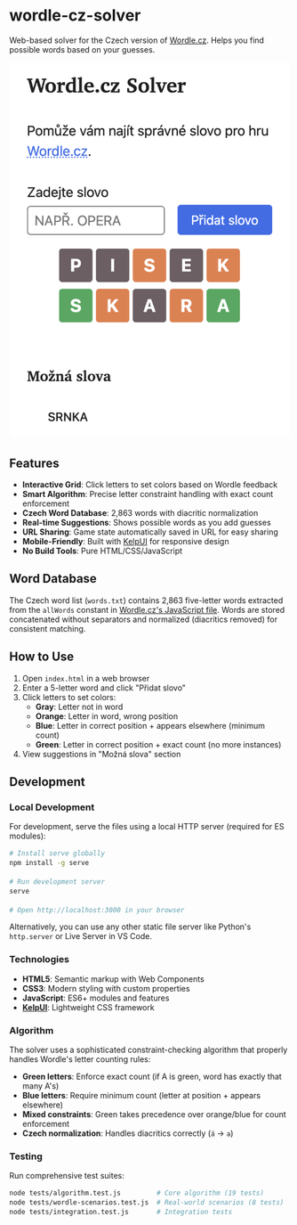 # wordle-cz-solver

Web-based solver for the Czech version of [Wordle.cz](https://www.wordle.cz). Helps you find possible words based on your guesses.

![Wordle.cz Solver Screenshot](screenshot.png)

## Features

- **Interactive Grid**: Click letters to set colors based on Wordle feedback
- **Smart Algorithm**: Precise letter constraint handling with exact count enforcement
- **Czech Word Database**: 2,863 words with diacritic normalization
- **Real-time Suggestions**: Shows possible words as you add guesses
- **URL Sharing**: Game state automatically saved in URL for easy sharing
- **Mobile-Friendly**: Built with [KelpUI](https://kelpui.com) for responsive design
- **No Build Tools**: Pure HTML/CSS/JavaScript

## Word Database

The Czech word list (`words.txt`) contains 2,863 five-letter words extracted from the `allWords` constant in [Wordle.cz's JavaScript file](https://www.wordle.cz/wordle.js). Words are stored concatenated without separators and normalized (diacritics removed) for consistent matching.

## How to Use

1. Open `index.html` in a web browser
2. Enter a 5-letter word and click "Přidat slovo"
3. Click letters to set colors:
   - **Gray**: Letter not in word
   - **Orange**: Letter in word, wrong position  
   - **Blue**: Letter in correct position + appears elsewhere (minimum count)
   - **Green**: Letter in correct position + exact count (no more instances)
4. View suggestions in "Možná slova" section

## Development

### Local Development

For development, serve the files using a local HTTP server (required for ES modules):

```bash
# Install serve globally
npm install -g serve

# Run development server
serve

# Open http://localhost:3000 in your browser
```

Alternatively, you can use any other static file server like Python's `http.server` or Live Server in VS Code.

### Technologies

- **HTML5**: Semantic markup with Web Components
- **CSS3**: Modern styling with custom properties
- **JavaScript**: ES6+ modules and features
- **[KelpUI](https://kelpui.com)**: Lightweight CSS framework

### Algorithm

The solver uses a sophisticated constraint-checking algorithm that properly handles Wordle's letter counting rules:

- **Green letters**: Enforce exact count (if A is green, word has exactly that many A's)
- **Blue letters**: Require minimum count (letter at position + appears elsewhere)
- **Mixed constraints**: Green takes precedence over orange/blue for count enforcement
- **Czech normalization**: Handles diacritics correctly (`á` → `a`)

### Testing

Run comprehensive test suites:

```bash
node tests/algorithm.test.js         # Core algorithm (19 tests)
node tests/wordle-scenarios.test.js  # Real-world scenarios (8 tests)
node tests/integration.test.js       # Integration tests
```
